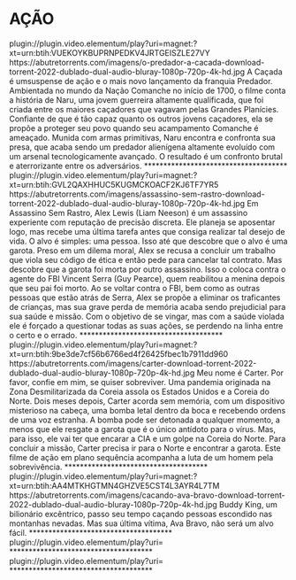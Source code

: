 # AÇÃO

<item>
<title>[COLOR silver][B] PREDADOR A CAÇADA  [/COLOR][/B][COLOR BLUE]  FULL HD  [B][/COLOR][/B]</title>
<link>plugin://plugin.video.elementum/play?uri=magnet:?xt=urn:btih:VUEKOYKBUPRNPEDKV4JRTGEISZLE27VY</link>
<thumbnail>https://abutretorrents.com/imagens/o-predador-a-cacada-download-torrent-2022-dublado-dual-audio-bluray-1080p-720p-4k-hd.jpg</thumbnail>
<fanart></fanart>
<info>A Caçada é umsuspense de ação e o mais novo lançamento da franquia Predador. Ambientada no mundo da Nação Comanche no início de 1700, o filme conta a história de Naru, uma jovem guerreira altamente qualificada, que foi criada entre os maiores caçadores que vagavam pelas Grandes Planícies. Confiante de que é tão capaz quanto os outros jovens caçadores, ela se propõe a proteger seu povo quando seu acampamento Comanche é ameaçado. Munida com armas primitivas, Naru encontra e confronta sua presa, que acaba sendo um predador alienígena altamente evoluído com um arsenal tecnologicamente avançado. O resultado é um confronto brutal e aterrorizante entre os adversários.</info>
</item> 
*************************************


<item>
<title>[COLOR silver][B] Assassino Sem Rastro [/COLOR][/B][COLOR BLUE]  FULL HD  [B][/COLOR][/B]</title>
<link>plugin://plugin.video.elementum/play?uri=magnet:?xt=urn:btih:GVL2QAXHHUC5KUGMCKOACF2KJ6TF7YR5</link>
<thumbnail>https://abutretorrents.com/imagens/assassino-sem-rastro-download-torrent-2022-dublado-dual-audio-bluray-1080p-720p-4k-hd.jpg</thumbnail>
<fanart></fanart>
<info> Em Assassino Sem Rastro, Alex Lewis (Liam Neeson) é um assassino experiente com reputação de precisão discreta. Ele planeja se aposentar logo, mas recebe uma última tarefa antes que consiga realizar tal desejo de vida. O alvo é simples: uma pessoa. Isso até que descobre que o alvo é uma garota. Preso em um dilema moral, Alex se recusa a concluir um trabalho que viola seu código de ética e então pede para cancelar tal contrato. Mas descobre que a garota foi morta por outro assassino. Isso o coloca contra o agente do FBI Vincent Serra (Guy Pearce), quem reabilitou a menina depois que seu pai foi morto. Ao se voltar contra o FBI, bem como as outras pessoas que estão atrás de Serra, Alex se propõe a eliminar os traficantes de crianças, mas sua grave perda de memória acaba sendo prejudicial para sua saúde e missão. Com o objetivo de se vingar, mas com a saúde violada ele é forçado a questionar todas as suas ações, se perdendo na linha entre o certo e o errado.</info>
</item> 
*************************************


<item>
<title>[COLOR silver][B]  Carter [/COLOR][/B][COLOR BLUE]  FULL HD  [B][/COLOR][/B]</title>
<link>plugin://plugin.video.elementum/play?uri=magnet:?xt=urn:btih:9be3de7cf56b6766ed4f26425fbec1b7911dd960</link>
<thumbnail>https://abutretorrents.com/imagens/carter-download-torrent-2022-dublado-dual-audio-bluray-1080p-720p-4k-hd.jpg</thumbnail>
<fanart></fanart>
<info> Meu nome é Carter. Por favor, confie em mim, se quiser sobreviver. Uma pandemia originada na Zona Desmilitarizada da Coreia assola os Estados Unidos e a Coreia do Norte. Dois meses depois, Carter acorda sem memória, com um dispositivo misterioso na cabeça, uma bomba letal dentro da boca e recebendo ordens de uma voz estranha. A bomba pode ser detonada a qualquer momento, a menos que ele resgate a garota que é o único antídoto para o vírus. Mas, para isso, ele vai ter que encarar a CIA e um golpe na Coreia do Norte. Para concluir a missão, Carter precisa ir para o Norte e encontrar a garota. Este filme de ação em plano sequência acompanha a luta de um homem pela sobrevivência.</info>
</item> 
*************************************


<item>
<title>[COLOR silver][B] Caçando Ava Bravo [/COLOR][/B][COLOR BLUE]  FULL HD  [B][/COLOR][/B]</title>
<link>plugin://plugin.video.elementum/play?uri=magnet:?xt=urn:btih:AA4MTKHGTMN4GHZVE5CST4L3AYR4L7TM</link>
<thumbnail>https://abutretorrents.com/imagens/cacando-ava-bravo-download-torrent-2022-dublado-dual-audio-bluray-1080p-720p-4k-hd.jpg</thumbnail>
<fanart></fanart>
<info>Buddy King, um bilionário excêntrico, passo seu tempo caçando pessoas escondido nas montanhas nevadas. Mas sua última vítima, Ava Bravo, não será um alvo fácil.</info>
</item> 
*************************************


<item>
<title>[COLOR silver][B]  [/COLOR][/B][COLOR BLUE]  FULL HD  [B][/COLOR][/B]</title>
<link>plugin://plugin.video.elementum/play?uri=</link>
<thumbnail></thumbnail>
<fanart></fanart>
<info></info>
</item> 
*************************************


<item>
<title>[COLOR silver][B]  [/COLOR][/B][COLOR BLUE]  FULL HD  [B][/COLOR][/B]</title>
<link>plugin://plugin.video.elementum/play?uri=</link>
<thumbnail></thumbnail>
<fanart></fanart>
<info></info>
</item> 
*************************************

